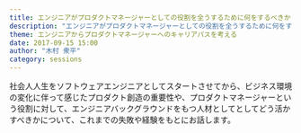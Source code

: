 ```yaml
---
title: エンジニアがプロダクトマネージャーとしての役割を全うするために何をするべきか
description: "エンジニアがプロダクトマネージャーとしての役割を全うするために何をするべきか"
theme: エンジニアからプロダクトマネージャーへのキャリアパスを考える
date: 2017-09-15 15:00
author: "木村 衆平"
category: sessions
---
```

社会人人生をソフトウェアエンジニアとしてスタートさせてから、ビジネス環境の変化に伴って感じたプロダクト創造の重要性や、プロダクトマネージャーという役割に対して、エンジニアバックグラウンドをもつ人材としてとしてどう活かすべきかについて、これまでの失敗や経験をもとにお話します。
